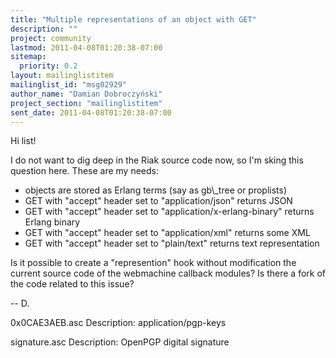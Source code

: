 ```yaml
---
title: "Multiple representations of an object with GET"
description: ""
project: community
lastmod: 2011-04-08T01:20:38-07:00
sitemap:
  priority: 0.2
layout: mailinglistitem
mailinglist_id: "msg02929"
author_name: "Damian Dobroczyński"
project_section: "mailinglistitem"
sent_date: 2011-04-08T01:20:38-07:00
---
```


Hi list!

I do not want to dig deep in the Riak source code now, so I'm sking this
question here. These are my needs:

- objects are stored as Erlang terms (say as gb\\_tree or proplists)
- GET with "accept" header set to "application/json" returns JSON
- GET with "accept" header set to "application/x-erlang-binary" returns
Erlang binary
- GET with "accept" header set to "application/xml" returns some XML
- GET with "accept" header set to "plain/text" returns text representation

Is it possible to create a "represention" hook without modification the
current source code of the webmachine callback modules? Is there a fork
of the code related to this issue?

-- D.

0x0CAE3AEB.asc
Description: application/pgp-keys

signature.asc
Description: OpenPGP digital signature
